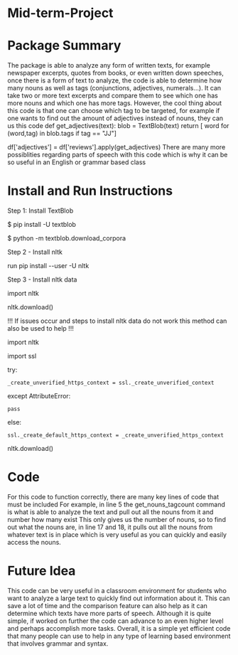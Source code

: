 # Mid-term-Project

# Package Summary
The package is able to analyze any form of written texts, for example newspaper excerpts, quotes from books, or even written down speeches, once there is a form of text to analyze, the code is able to determine how many nouns as well as tags (conjunctions, adjectives, numerals...). It can take two or more text excerpts and compare them to see which one has more nouns and which one has more tags. However, the cool thing about this code is that one can choose which tag to be targeted, for example if one wants to find out the amount of adjectives instead of nouns, they can us this code 
def get_adjectives(text):
    blob = TextBlob(text)
    return [ word for (word,tag) in blob.tags if tag == "JJ"]

df['adjectives'] = df['reviews'].apply(get_adjectives)
There are many more possiblities regarding parts of speech with this code which is why it can be so useful in an English or grammar based class

# Install and Run Instructions
Step 1:
Install TextBlob

$ pip install -U textblob

$ python -m textblob.download_corpora

Step 2 - Install nltk

run pip install --user -U nltk

Step 3 - Install nltk data

import nltk

nltk.download()

!!! If issues occur and steps to install nltk data do not work this method can also be used to help !!!

import nltk

import ssl

try:
    
    _create_unverified_https_context = ssl._create_unverified_context

except AttributeError:
    
    pass

else:
    
    ssl._create_default_https_context = _create_unverified_https_context

nltk.download()
# Code
For this code to function correctly, there are many key lines of code that must be included
For example, in line 5 the get_nouns_tagcount command is what is able to analyze the text and pull out all the nouns from it and number how many exist
This only gives us the number of nouns, so to find out what the nouns are, in line 17 and 18, it pulls out all the nouns from whatever text is in place which is very useful as you can quickly and easily access the nouns.
# Future Idea
This code can be very useful in a classroom environment for students who want to analyze a large text to quickly find out information about it. This can save a lot of time and the comparison feature can also help as it can determine which texts have more parts of speech. Although it is quite simple, if worked on further the code can advance to an even higher level and perhaps accomplish more tasks. Overall, it is a simple yet efficient code that many people can use to help in any type of learning based environment that involves grammar and syntax.
